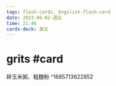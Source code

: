 ```yaml
---
tags: flash-cards, Engslish-flash-card
date: 2023-06-02-週五
time: 21:46
cards-deck: 英文
---
```


# grits #card 
碎玉米粥、粗麵粉
^1685713622852
